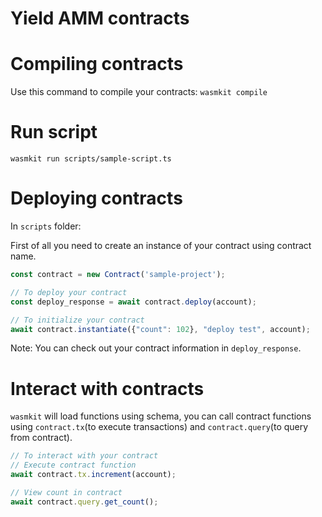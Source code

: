 # Yield AMM contracts

# Compiling contracts

Use this command to compile your contracts: 
`wasmkit compile`

# Run script

`wasmkit run scripts/sample-script.ts`

# Deploying contracts

In `scripts` folder:

First of all you need to create an instance of your contract using contract name.
```js
const contract = new Contract('sample-project');

// To deploy your contract
const deploy_response = await contract.deploy(account);

// To initialize your contract
await contract.instantiate({"count": 102}, "deploy test", account);
```

Note: You can check out your contract information in `deploy_response`.

# Interact with contracts

`wasmkit` will load functions using schema, you can call contract functions using `contract.tx`(to execute transactions) and `contract.query`(to query from contract).

```js
// To interact with your contract
// Execute contract function
await contract.tx.increment(account);

// View count in contract
await contract.query.get_count();
```
